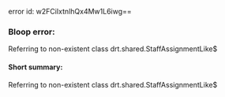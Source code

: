 error id: w2FCiIxtnlhQx4Mw1L6iwg==
### Bloop error:

Referring to non-existent class drt.shared.StaffAssignmentLike$
#### Short summary: 

Referring to non-existent class drt.shared.StaffAssignmentLike$